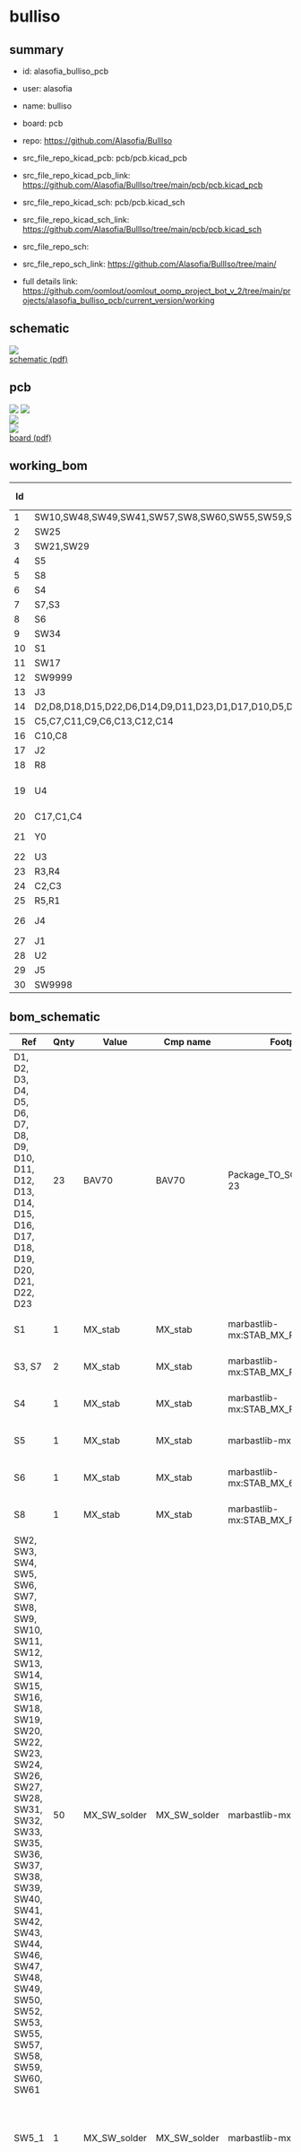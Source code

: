 # bulliso
 
## summary 
* id: alasofia_bulliso_pcb
* user: alasofia
* name: bulliso
* board: pcb
* repo: https://github.com/Alasofia/BullIso
* src_file_repo_kicad_pcb: pcb/pcb.kicad_pcb
* src_file_repo_kicad_pcb_link: https://github.com/Alasofia/BullIso/tree/main/pcb/pcb.kicad_pcb
* src_file_repo_kicad_sch: pcb/pcb.kicad_sch
* src_file_repo_kicad_sch_link: https://github.com/Alasofia/BullIso/tree/main/pcb/pcb.kicad_sch

* src_file_repo_sch: 
* src_file_repo_sch_link: https://github.com/Alasofia/BullIso/tree/main/
* full details link: https://github.com/oomlout/oomlout_oomp_project_bot_v_2/tree/main/projects/alasofia_bulliso_pcb/current_version/working  

## schematic  
![](working_schematic_600.png)  
[schematic (pdf)](working_schematic.pdf)  

## pcb  
![](working_3d_600.png) 
![](working_3d_front_600.png)  
![](working_3d_back_600.png)  
![](working_600.png)  
[board (pdf)](working.pdf)  

## working_bom
| Id | Designator | Footprint | Quantity | Designation | Supplier and ref |  | None | 
| --- | --- | --- | --- | --- | --- | --- | --- | 
| 1 | SW10,SW48,SW49,SW41,SW57,SW8,SW60,SW55,SW59,SW15,SW36,SW33,SW6,SW31,SW7,SW13,SW5,SW16,SW24,SW23,SW46,SW26,SW43,SW37,SW50,SW2,SW47,SW35,SW42,SW5_1,SW32,SW19,SW4,SW40,SW9,SW52,SW12,SW61,SW39,SW53,SW27,SW22,SW20,SW38,SW44,SW28,SW18,SW14,SW3,SW11,SW58 | SW_MX_1u | 51 | MX_SW_solder |  |  | [''] | 
| 2 | SW25 | SW_MX_1u | 1 | 2.75 |  |  | [''] | 
| 3 | SW21,SW29 | SW_MX_1u | 2 | 3 |  |  | [''] | 
| 4 | S5 | STAB_MX_6u | 1 | MX_stab |  |  | [''] | 
| 5 | S8 | STAB_MX_P_2.75u | 1 | MX_stab |  |  | [''] | 
| 6 | S4 | STAB_MX_P_2.25u | 1 | MX_stab |  |  | [''] | 
| 7 | S7,S3 | STAB_MX_P_3u | 2 | MX_stab |  |  | [''] | 
| 8 | S6 | STAB_MX_6.25u | 1 | MX_stab |  |  | [''] | 
| 9 | SW34 | SW_MX_1u | 1 | 6u |  |  | [''] | 
| 10 | S1 | STAB_MX_P_2u | 1 | MX_stab |  |  | [''] | 
| 11 | SW17 | SW_MX_1u | 1 | 2.25 |  |  | [''] | 
| 12 | SW9999 | SW_SPST_TL3342 | 1 | RESET  |  |  | [''] | 
| 13 | J3 | JST-SR-4 | 1 | Conn_01x04_Female |  |  | [''] | 
| 14 | D2,D8,D18,D15,D22,D6,D14,D9,D11,D23,D1,D17,D10,D5,D12,D3,D20,D16,D7,D21,D19,D13,D4 | SOT-23 | 23 | BAV70 |  |  | [''] | 
| 15 | C5,C7,C11,C9,C6,C13,C12,C14 | C_0805_2012Metric | 8 | 100n |  |  | [''] | 
| 16 | C10,C8 | C_0805_2012Metric | 2 | 1u |  |  | [''] | 
| 17 | J2 | PinSocket_1x03_P2.54mm_Vertical | 1 | Conn_01x03_Male |  |  | [''] | 
| 18 | R8 | R_0805_2012Metric | 1 | 10k |  |  | [''] | 
| 19 | U4 | SOT-23 | 1 | XC6206P Smaller footprint, less mA ~.5 |  |  | [''] | 
| 20 | C17,C1,C4 | C_0805_2012Metric | 3 | 10u |  |  | [''] | 
| 21 | Y0 | Crystal_SMD_3225-4Pin_3.2x2.5mm | 1 | 12MHZ Crystal  |  |  | [''] | 
| 22 | U3 | RP2040-QFN-56 | 1 | RP2040 |  |  | [''] | 
| 23 | R3,R4 | R_0805_2012Metric | 2 | 27 |  |  | [''] | 
| 24 | C2,C3 | C_0805_2012Metric | 2 | 22pf |  |  | [''] | 
| 25 | R5,R1 | R_0805_2012Metric | 2 | 1k |  |  | [''] | 
| 26 | J4 | PinHeader_1x03_P2.54mm_Vertical | 1 | 3x Breakout | additional pins |  |  | [''] | 
| 27 | J1 | PinSocket_1x05_P2.54mm_Vertical | 1 | BREAKOUT |  |  | [''] | 
| 28 | U2 | SOIC-8_5.23x5.23mm_P1.27mm | 1 | W25Q128JVS |  |  | [''] | 
| 29 | J5 | PinHeader_1x02_P2.54mm_Vertical | 1 | Breakout 1.1v |  |  | [''] | 
| 30 | SW9998 | SW_SPST_TL3342 | 1 | RESET |  |  | [''] | 


## bom_schematic
| Ref | Qnty | Value | Cmp name | Footprint | Description | Vendor | DNP | 
| --- | --- | --- | --- | --- | --- | --- | --- | 
| D1, D2, D3, D4, D5, D6, D7, D8, D9, D10, D11, D12, D13, D14, D15, D16, D17, D18, D19, D20, D21, D22, D23 | 23 | BAV70 | BAV70 | Package_TO_SOT_SMD:SOT-23 | Dual 100V 215mA high-speed switching diodes, common cathode, SOT-23 |  |  | 
| S1 | 1 | MX_stab | MX_stab | marbastlib-mx:STAB_MX_P_2u | Cherry MX-style stabilizer |  |  | 
| S3, S7 | 2 | MX_stab | MX_stab | marbastlib-mx:STAB_MX_P_3u | Cherry MX-style stabilizer |  |  | 
| S4 | 1 | MX_stab | MX_stab | marbastlib-mx:STAB_MX_P_2.25u | Cherry MX-style stabilizer |  |  | 
| S5 | 1 | MX_stab | MX_stab | marbastlib-mx:STAB_MX_6u | Cherry MX-style stabilizer |  |  | 
| S6 | 1 | MX_stab | MX_stab | marbastlib-mx:STAB_MX_6.25u | Cherry MX-style stabilizer |  |  | 
| S8 | 1 | MX_stab | MX_stab | marbastlib-mx:STAB_MX_P_2.75u | Cherry MX-style stabilizer |  |  | 
| SW2, SW3, SW4, SW5, SW6, SW7, SW8, SW9, SW10, SW11, SW12, SW13, SW14, SW15, SW16, SW18, SW19, SW20, SW22, SW23, SW24, SW26, SW27, SW28, SW31, SW32, SW33, SW35, SW36, SW37, SW38, SW39, SW40, SW41, SW42, SW43, SW44, SW46, SW47, SW48, SW49, SW50, SW52, SW53, SW55, SW57, SW58, SW59, SW60, SW61 | 50 | MX_SW_solder | MX_SW_solder | marbastlib-mx:SW_MX_1u | Push button switch, normally open, two pins, 45° tilted |  |  | 
| SW5_1 | 1 | MX_SW_solder | MX_SW_solder | marbastlib-mx:SW_MX_1u | Push button switch, normally open, two pins, 45° tilted |  |  | 
| SW17 | 1 | 2.25 | MX_SW_solder | marbastlib-mx:SW_MX_1u | Push button switch, normally open, two pins, 45° tilted |  |  | 
| SW21, SW29 | 2 | 3 | MX_SW_solder | marbastlib-mx:SW_MX_1u | Push button switch, normally open, two pins, 45° tilted |  |  | 
| SW25 | 1 | 2.75 | MX_SW_solder | marbastlib-mx:SW_MX_1u | Push button switch, normally open, two pins, 45° tilted |  |  | 
| SW34 | 1 | 6u | MX_SW_solder | marbastlib-mx:SW_MX_1u | Push button switch, normally open, two pins, 45° tilted |  |  | 



